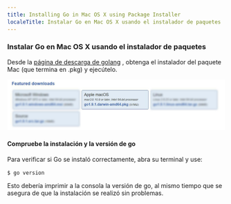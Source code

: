 ```yaml
---
title: Installing Go in Mac OS X using Package Installer
localeTitle: Instalar Go en Mac OS X usando el instalador de paquetes
---
```

### Instalar Go en Mac OS X usando el instalador de paquetes

Desde la [página de descarga de golang](https://golang.org/dl/) , obtenga el instalador del paquete Mac (que termina en .pkg) y ejecútelo.

![screenshot of golang's download page as of this writting, highliting link](https://raw.githubusercontent.com/AlexandroPerez/resources/master/img/mac_package_installer.jpg "Enlace del instalador del paquete Mac")

#### Compruebe la instalación y la versión de go

Para verificar si Go se instaló correctamente, abra su terminal y use:

```sh
$ go version 
```

Esto debería imprimir a la consola la versión de go, al mismo tiempo que se asegura de que la instalación se realizó sin problemas.